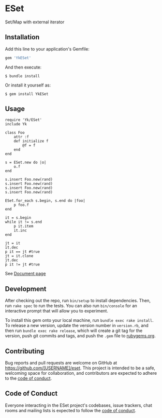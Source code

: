 # ESet

Set/Map with external iterator

## Installation

Add this line to your application's Gemfile:

```ruby
gem 'YkESet'
```

And then execute:

    $ bundle install

Or install it yourself as:

    $ gem install YkESet

## Usage  

    require 'Yk/ESet'
    include Yk

    class Foo
        attr :f  
	    def initialize f  
		    @f = f  
	    end  
    end  

    s = ESet.new do |o|  
	    o.f  
    end  

    s.insert Foo.new(rand)  
    s.insert Foo.new(rand)  
    s.insert Foo.new(rand)  
    s.insert Foo.new(rand)  
    
    ESet.for_each s.begin, s.end do |foo|  
	    p foo.f  
    end  
    
    it = s.begin  
    while it != s.end  
	    p it.item  
	    it.inc  
    end
    
    jt = it
    it.dec
    p it == jt #true
    jt = it.clone
    jt.dec
    p it != jt #true


    
See [Document page](https://yougaein.github.io/eset/index.html)  


## Development

After checking out the repo, run `bin/setup` to install dependencies. Then, run `rake spec` to run the tests. You can also run `bin/console` for an interactive prompt that will allow you to experiment.

To install this gem onto your local machine, run `bundle exec rake install`. To release a new version, update the version number in `version.rb`, and then run `bundle exec rake release`, which will create a git tag for the version, push git commits and tags, and push the `.gem` file to [rubygems.org](https://rubygems.org).

## Contributing

Bug reports and pull requests are welcome on GitHub at https://github.com/[USERNAME]/eset. This project is intended to be a safe, welcoming space for collaboration, and contributors are expected to adhere to the [code of conduct](https://github.com/[USERNAME]/eset/blob/master/CODE_OF_CONDUCT.md).


## Code of Conduct

Everyone interacting in the ESet project's codebases, issue trackers, chat rooms and mailing lists is expected to follow the [code of conduct](https://github.com/[USERNAME]/eset/blob/master/CODE_OF_CONDUCT.md).
